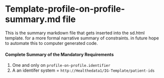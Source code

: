 # Template-profile-on-profile-summary.md  file

This is the summary markdown file that gets inserted into the sd.html template. for a more formal narrative summary of constraints.  in future hope to automate this to computer generated code.

#### Complete Summary of the Mandatory Requirements

1. One and only on `profile-on-profile.identifier`
1. A an identifer system = `http://Healthedata1/IG-Template/patient-ids`
